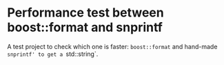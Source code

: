 # Performance test between boost::format and snprintf

A test project to check which one is faster: `boost::format` 
and hand-made `snprintf' to get a `std::string`.



